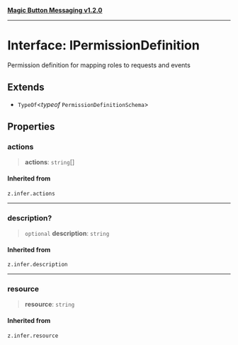 [**Magic Button Messaging v1.2.0**](../README.md)

***

# Interface: IPermissionDefinition

Permission definition for mapping roles to requests and events

## Extends

- `TypeOf`\<*typeof* `PermissionDefinitionSchema`\>

## Properties

### actions

> **actions**: `string`[]

#### Inherited from

`z.infer.actions`

***

### description?

> `optional` **description**: `string`

#### Inherited from

`z.infer.description`

***

### resource

> **resource**: `string`

#### Inherited from

`z.infer.resource`
